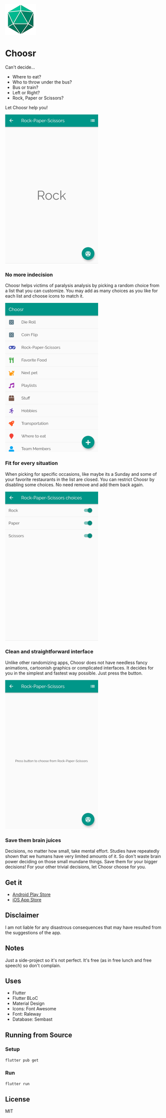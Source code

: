 ![logo](img/logo.png)

# Choosr

Can't decide...

- Where to eat?
- Who to throw under the bus?
- Bus or train?
- Left or Right?
- Rock, Paper or Scissors?

Let Choosr help you!

![Screen 4](img/screen4.png)

### No more indecision

Choosr helps victims of paralysis analysis by picking a random choice from a list that you can customize. You may add as many choices as you like for each list and choose icons to match it.

![Screen 1](img/screen1.png)

### Fit for every situation

When picking for specific occasions, like maybe its a Sunday and some of your favorite restaurants in the list are closed. You can restrict Choosr by disabling some choices. No need remove and add them back again.

![Screen 3](img/screen3.png)

### Clean and straightforward interface

Unlike other randomizing apps, Choosr does not have needless fancy animations, cartoonish graphics or complicated interfaces. It decides for you in the simplest and fastest way possible. Just press the button.

![Screen 2](img/screen2.png)

### Save them brain juices

Decisions, no matter how small, take mental effort. Studies have repeatedly shown that we humans have very limited amounts of it. So don't waste brain power deciding on those small mundane things. Save them for your bigger decisions! For your other trivial decisions, let Choosr choose for you.

## Get it

- [Android Play Store]()
- [iOS App Store]()

## Disclaimer

I am not liable for any disastrous consequences that may have resulted from the suggestions of the app.

## Notes

Just a side-project so it's not perfect. It's free (as in free lunch and free speech) so don't complain.

## Uses

- Flutter
- Flutter BLoC
- Material Design
- Icons: Font Awesome
- Font: Raleway
- Database: Sembast

## Running from Source

### Setup

`flutter pub get`

### Run

`flutter run`

## License

MIT
